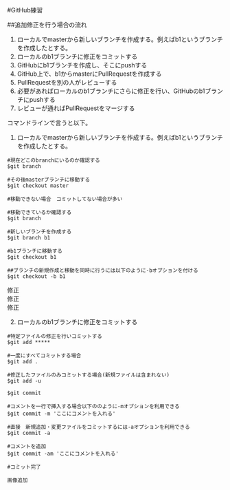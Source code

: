 #GitHub練習

##追加修正を行う場合の流れ
1. ローカルでmasterから新しいブランチを作成する。例えばb1というブランチを作成したとする。
2. ローカルのb1ブランチに修正をコミットする
3. GitHubにb1ブランチを作成し、そこにpushする
4. GitHub上で、b1からmasterにPullRequestを作成する
5. PullRequestを別の人がレビューする
6. 必要があればローカルのb1ブランチにさらに修正を行い、GitHubのb1ブランチにpushする
7. レビューが通ればPullRequestをマージする

コマンドラインで言うと以下。

1. ローカルでmasterから新しいブランチを作成する。例えばb1というブランチを作成したとする。
```
#現在どこのbranchにいるのか確認する
$git branch

#その後masterブランチに移動する
$git checkout master

#移動できない場合　コミットしてない場合が多い

#移動できているか確認する
$git branch

#新しいブランチを作成する
$git branch b1

#b1ブランチに移動する
$git checkout b1

##ブランチの新規作成と移動を同時に行うには以下のように-bオプションを付ける
$git checkout -b b1
```
修正  
修正  
修正  

2. ローカルのb1ブランチに修正をコミットする
```
#特定ファイルの修正を行いコミットする
$git add *****

#一度にすべてコミットする場合
$git add .

#修正したファイルのみコミットする場合(新規ファイルは含まれない)
$git add -u

$git commit

#コメントを一行で挿入する場合以下ののように-mオプションを利用できる
$git commit -m 'ここにコメントを入れる'

#直接　新規追加・変更ファイルをコミットするには-aオプションを利用できる
$git commit -a

#コメントを追加
$git commit -am 'ここにコメントを入れる'

#コミット完了
```

```
画像追加
```